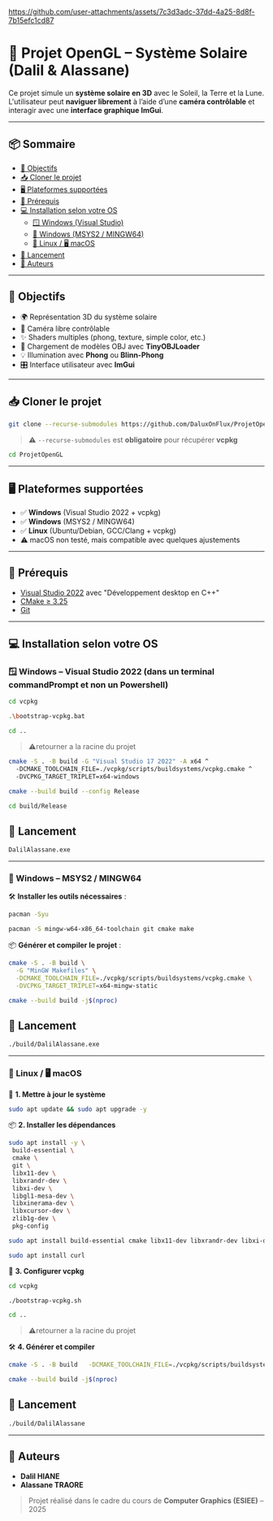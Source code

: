 



https://github.com/user-attachments/assets/7c3d3adc-37dd-4a25-8d8f-7b15efc1cd87




# 🌌 Projet OpenGL – Système Solaire (Dalil & Alassane)

Ce projet simule un **système solaire en 3D** avec le Soleil, la Terre et la Lune. L'utilisateur peut **naviguer librement** à l’aide d’une **caméra contrôlable** et interagir avec une **interface graphique ImGui**.

---

## 📦 Sommaire

- [🎯 Objectifs](#-objectifs)
- [📥 Cloner le projet](#-cloner-le-projet)
- [🖥️ Plateformes supportées](#-plateformes-supportées)
- [🔧 Prérequis](#-prérequis)
- [💻 Installation selon votre OS](#-installation-selon-votre-os)
  - [🪟 Windows (Visual Studio)](#-windows--visual-studio)
  - [🧱 Windows (MSYS2 / MINGW64)](#-windows--msys2--mingw64)
  - [🐧 Linux / 🖥️ macOS](#-linux--macos)
- [🚀 Lancement](#-lancement)
- [🙌 Auteurs](#-auteurs)

---

## 🎯 Objectifs

- 🌍 Représentation 3D du système solaire
- 🔭 Caméra libre contrôlable
- ✨ Shaders multiples (phong, texture, simple color, etc.)
- 🧱 Chargement de modèles OBJ avec **TinyOBJLoader**
- 💡 Illumination avec **Phong** ou **Blinn-Phong**
- 🎛️ Interface utilisateur avec **ImGui**

---

## 📥 Cloner le projet

```bash
git clone --recurse-submodules https://github.com/DaluxOnFlux/ProjetOpenGL.git
```
> ⚠️ `--recurse-submodules` est **obligatoire** pour récupérer **vcpkg**

```bash
cd ProjetOpenGL
```

---

## 🖥️ Plateformes supportées

- ✅ **Windows** (Visual Studio 2022 + vcpkg)
- ✅ **Windows** (MSYS2 / MINGW64)
- ✅ **Linux** (Ubuntu/Debian, GCC/Clang + vcpkg)
- ⚠️ macOS non testé, mais compatible avec quelques ajustements

---

## 🔧 Prérequis

- [Visual Studio 2022](https://visualstudio.microsoft.com/fr/) avec "Développement desktop en C++"
- [CMake ≥ 3.25](https://cmake.org/download/)
- [Git](https://git-scm.com/)

---

## 💻 Installation selon votre OS

### 🪟 Windows – Visual Studio 2022 (dans un terminal commandPrompt et non un Powershell)

```bash
cd vcpkg
```
```bash
.\bootstrap-vcpkg.bat
```

```bash
cd ..
```
> ⚠️retourner a la racine du projet

```bash
cmake -S . -B build -G "Visual Studio 17 2022" -A x64 ^
  -DCMAKE_TOOLCHAIN_FILE=./vcpkg/scripts/buildsystems/vcpkg.cmake ^
  -DVCPKG_TARGET_TRIPLET=x64-windows
```

```bash
cmake --build build --config Release
```
```bash
cd build/Release
```

## 🚀 Lancement

```bash
DalilAlassane.exe
```

---

### 🧱 Windows – MSYS2 / MINGW64

🛠️ **Installer les outils nécessaires** :

```bash
pacman -Syu
```
```bash
pacman -S mingw-w64-x86_64-toolchain git cmake make
```

📦 **Générer et compiler le projet** :

```bash
cmake -S . -B build \
  -G "MinGW Makefiles" \
  -DCMAKE_TOOLCHAIN_FILE=./vcpkg/scripts/buildsystems/vcpkg.cmake \
  -DVCPKG_TARGET_TRIPLET=x64-mingw-static
```

```bash
cmake --build build -j$(nproc)
```

## 🚀 Lancement

```bash
./build/DalilAlassane.exe
```

---

### 🐧 Linux / 🖥️ macOS

🔁 **1. Mettre à jour le système**

```bash
sudo apt update && sudo apt upgrade -y
```

📦 **2. Installer les dépendances**

```bash
sudo apt install -y \
 build-essential \
 cmake \
 git \
 libx11-dev \
 libxrandr-dev \
 libxi-dev \
 libgl1-mesa-dev \
 libxinerama-dev \
 libxcursor-dev \
 zlib1g-dev \
 pkg-config
```

```bash
sudo apt install build-essential cmake libx11-dev libxrandr-dev libxi-dev libgl1-mesa-dev libxinerama-dev libxcursor-dev
```

```bash
sudo apt install curl
```

🧱 **3. Configurer vcpkg**

```bash
cd vcpkg
```
```bash
./bootstrap-vcpkg.sh
```
```bash
cd ..
```
> ⚠️retourner a la racine du projet

🛠️ **4. Générer et compiler**

```bash
cmake -S . -B build   -DCMAKE_TOOLCHAIN_FILE=./vcpkg/scripts/buildsystems/vcpkg.cmake
```

```bash
cmake --build build -j$(nproc)
```

## 🚀 Lancement

```bash
./build/DalilAlassane
```

---


## 🙌 Auteurs

- **Dalil HIANE**  
- **Alassane TRAORE**

> Projet réalisé dans le cadre du cours de **Computer Graphics (ESIEE)** – 2025
